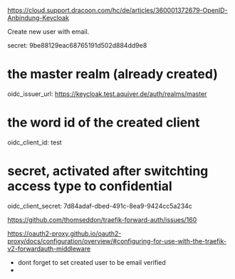 https://cloud.support.dracoon.com/hc/de/articles/360001372679-OpenID-Anbindung-Keycloak


Create new user with email. 

  secret: 9be88129eac68765191d502d884dd9e8
  # the master realm (already created)
  oidc_issuer_url: https://keycloak.test.aquiver.de/auth/realms/master
  # the word id of the created client
  oidc_client_id: test
  # secret, activated after switchting access type to confidential
  oidc_client_secret: 7d84adaf-dbed-491c-8ea9-9424cc5a234c

https://github.com/thomseddon/traefik-forward-auth/issues/160

https://oauth2-proxy.github.io/oauth2-proxy/docs/configuration/overview/#configuring-for-use-with-the-traefik-v2-forwardauth-middleware


- dont forget to set created user to be email verified
- 
